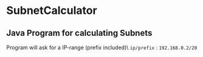 # SubnetCalculator
## Java Program for calculating Subnets

Program will ask for a IP-range (prefix included)\\
`ip/prefix` : `192.168.0.2/20`
